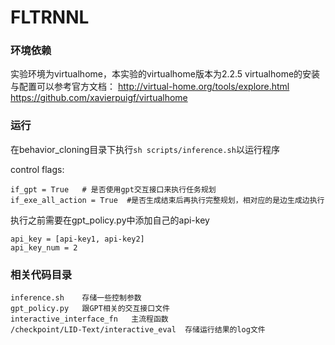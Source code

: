# FLTRNNL

### 环境依赖
实验环境为virtualhome，本实验的virtualhome版本为2.2.5
virtualhome的安装与配置可以参考官方文档：
http://virtual-home.org/tools/explore.html
https://github.com/xavierpuigf/virtualhome


### 运行
在behavior_cloning目录下执行`sh scripts/inference.sh`以运行程序


control flags:
```
if_gpt = True   # 是否使用gpt交互接口来执行任务规划
if_exe_all_action = True  #是否生成结束后再执行完整规划，相对应的是边生成边执行
```

执行之前需要在gpt_policy.py中添加自己的api-key
```
api_key = [api-key1, api-key2]
api_key_num = 2
```

### 相关代码目录
```
inference.sh    存储一些控制参数
gpt_policy.py   跟GPT相关的交互接口文件
interactive_interface_fn   主流程函数
/checkpoint/LID-Text/interactive_eval  存储运行结果的log文件


```
